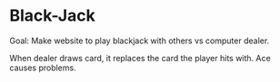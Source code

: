 # Black-Jack

Goal: Make website to play blackjack with others vs computer dealer. 

When dealer draws card, it replaces the card the player hits with. Ace causes problems.
